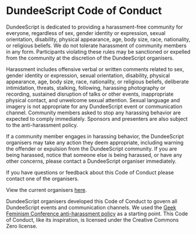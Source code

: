 # DundeeScript Code of Conduct

DundeeScript is dedicated to providing a harassment-free community for everyone, regardless of sex, gender identity or expression, sexual orientation, disability, physical appearance, age, body size, race, nationality, or religious beliefs. We do not tolerate harassment of community members in any form. Participants violating these rules may be sanctioned or expelled from the community at the discretion of the DundeeScript organisers.

Harassment includes offensive verbal or written comments related to sex, gender identity or expression, sexual orientation, disability, physical appearance, age, body size, race, nationality, or religious beliefs, deliberate intimidation, threats, stalking, following, harassing photography or recording, sustained disruption of talks or other events, inappropriate physical contact, and unwelcome sexual attention. Sexual language and imagery is not appropriate for any DundeeScript event or communication channel. Community members asked to stop any harassing behavior are expected to comply immediately. Sponsors and presenters are also subject to the anti-harassment policy.

If a community member engages in harassing behavior, the DundeeScript organisers may take any action they deem appropriate, including warning the offender or expulsion from the DundeeScript community. If you are being harassed, notice that someone else is being harassed, or have any other concerns, please contact a DundeeScript organiser immediately.

If you have questions or feedback about this Code of Conduct please contact one of the organisers.

View the current organisers [here](/organisers).

DundeeScript organisers developed this Code of Conduct to govern all DundeeScript events and communication channels. We used the [Geek Feminism Conference anti-harassment policy](https://geekfeminism.fandom.com/wiki/Conference_anti-harassment/Policy) as a starting point. This Code of Conduct, like its inspiration, is licensed under the Creative Commons Zero license.
